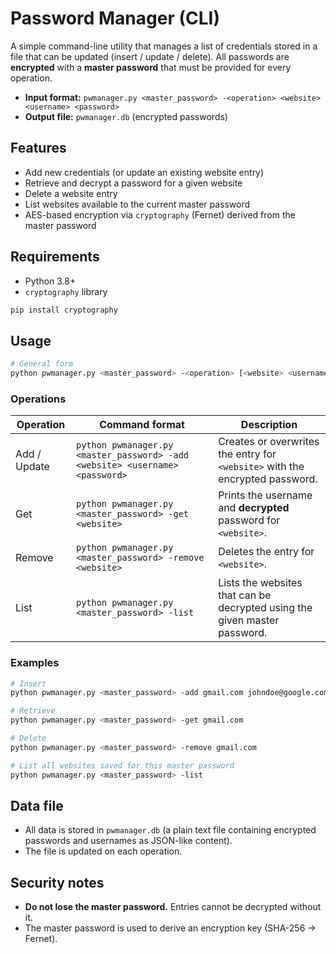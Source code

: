# Password Manager (CLI)

A simple command-line utility that manages a list of credentials stored in a file that can be updated (insert / update / delete). All passwords are **encrypted** with a **master password** that must be provided for every operation.

- **Input format:** `pwmanager.py <master_password> -<operation> <website> <username> <password>`
- **Output file:** `pwmanager.db` (encrypted passwords)

## Features
- Add new credentials (or update an existing website entry)
- Retrieve and decrypt a password for a given website
- Delete a website entry
- List websites available to the current master password
- AES-based encryption via `cryptography` (Fernet) derived from the master password

## Requirements
- Python 3.8+
- `cryptography` library

```bash
pip install cryptography
```

## Usage

```bash
# General form
python pwmanager.py <master_password> -<operation> [<website> <username> <password>]
```

### Operations

| Operation | Command format | Description |
|---|---|---|
| Add / Update | `python pwmanager.py <master_password> -add <website> <username> <password>` | Creates or overwrites the entry for `<website>` with the encrypted password. |
| Get | `python pwmanager.py <master_password> -get <website>` | Prints the username and **decrypted** password for `<website>`. |
| Remove | `python pwmanager.py <master_password> -remove <website>` | Deletes the entry for `<website>`. |
| List | `python pwmanager.py <master_password> -list` | Lists the websites that can be decrypted using the given master password. |

### Examples

```bash
# Insert
python pwmanager.py <master_password> -add gmail.com johndoe@google.com cookie123

# Retrieve
python pwmanager.py <master_password> -get gmail.com

# Delete
python pwmanager.py <master_password> -remove gmail.com

# List all websites saved for this master password
python pwmanager.py <master_password> -list
```

## Data file

- All data is stored in `pwmanager.db` (a plain text file containing encrypted passwords and usernames as JSON-like content).
- The file is updated on each operation.

## Security notes
- **Do not lose the master password.** Entries cannot be decrypted without it.
- The master password is used to derive an encryption key (SHA-256 → Fernet).
